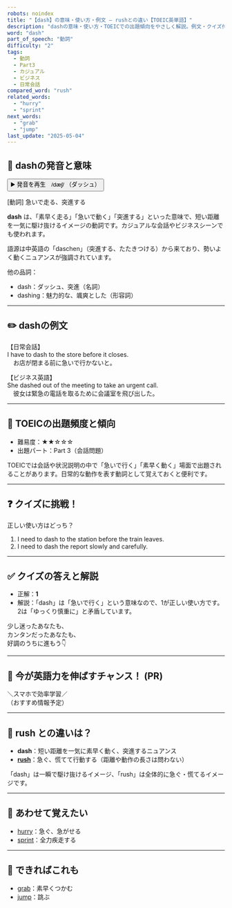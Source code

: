 ```yaml
---
robots: noindex
title: "【dash】の意味・使い方・例文 ― rushとの違い【TOEIC英単語】"
description: "dashの意味・使い方・TOEICでの出題傾向をやさしく解説。例文・クイズ付きでrushとの違いもわかりやすく学べます。"
word: "dash"
part_of_speech: "動詞"
difficulty: "2"
tags:
  - 動詞
  - Part3
  - カジュアル
  - ビジネス
  - 日常会話
compared_word: "rush"
related_words:
  - "hurry"
  - "sprint"
next_words:
  - "grab"
  - "jump"
last_update: "2025-05-04"
---
```


## 🔰 dashの発音と意味

<button class="play-audio" onclick="playTTS('dash')">
  <span class="play-audio-main">
    ▶️ 発音を再生　/dæʃ/
  </span>
  <span class="play-audio-sub">
    （ダッシュ）
  </span>
</button>

[動詞] 急いで走る、突進する

**dash** は、「素早く走る」「急いで動く」「突進する」といった意味で、短い距離を一気に駆け抜けるイメージの動詞です。カジュアルな会話やビジネスシーンでも使われます。

語源は中英語の「daschen」（突進する、たたきつける）から来ており、勢いよく動くニュアンスが強調されています。

他の品詞：  
- dash：ダッシュ、突進（名詞）
- dashing：魅力的な、颯爽とした（形容詞）

---

## ✏️ dashの例文

【日常会話】  
I have to dash to the store before it closes.  
　お店が閉まる前に急いで行かないと。

【ビジネス英語】  
She dashed out of the meeting to take an urgent call.  
　彼女は緊急の電話を取るために会議室を飛び出した。

---

## 🎯 TOEICの出題頻度と傾向

- 難易度：★★☆☆☆
- 出題パート：Part 3（会話問題）

TOEICでは会話や状況説明の中で「急いで行く」「素早く動く」場面で出題されることがあります。日常的な動作を表す動詞として覚えておくと便利です。

---

## ❓ クイズに挑戦！

正しい使い方はどっち？

1. I need to dash to the station before the train leaves.  
2. I need to dash the report slowly and carefully.

---

## ✅ クイズの答えと解説

- 正解：**1**
- 解説：「dash」は「急いで行く」という意味なので、1が正しい使い方です。2は「ゆっくり慎重に」と矛盾しています。

少し迷ったあなたも、  
カンタンだったあなたも、  
好調のうちに進もう👇️

---

## 🚀 今が英語力を伸ばすチャンス！ (PR)

<div class="info-center">
＼スマホで効率学習／<br>  
（おすすめ情報予定）
</div>

---

## 🤔  rush との違いは？

- **dash**：短い距離を一気に素早く動く、突進するニュアンス
- **[rush](/word/rush)**：急ぐ、慌てて行動する（距離や動作の長さは問わない）

「dash」は一瞬で駆け抜けるイメージ、「rush」は全体的に急ぐ・慌てるイメージです。

---

## 🧩 あわせて覚えたい

- [hurry](/word/hurry)：急ぐ、急がせる
- [sprint](/word/sprint)：全力疾走する

---

## 📖 できればこれも

- [grab](/word/grab)：素早くつかむ
- [jump](/word/jump)：跳ぶ

<!-- cvid: aid30_bid05 -->
